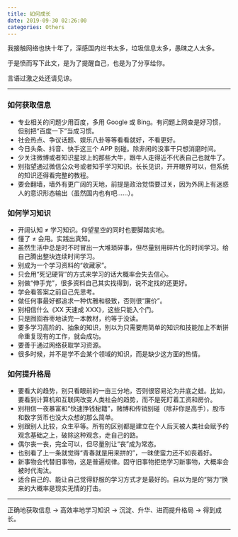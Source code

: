 ```yaml
---
title: 如何成长
date: 2019-09-30 02:26:00
categories: Others
---
```


我接触网络也快十年了，深感国内烂书太多，垃圾信息太多，愚昧之人太多。

于是愤而写下此文，是为了提醒自己，也是为了分享给你。

言语过激之处还请见谅。

---

### 如何获取信息

- 专业相关的问题少用百度，多用 Google 或 Bing。有问题上网查是好习惯，但别把“百度一下”当成习惯。
- 社会热点、争议话题、娱乐八卦等等看看就好，不看更好。
- 今日头条、抖音、快手这三个 APP 别碰。除非闲的没事干只想消磨时间。
- 少关注微博或者知识星球上的那些大牛，跟牛人走得近不代表自己也就牛了。
- 别指望通过微信公众号或者知乎学习知识。长长见识，开开眼界可以，但系统的知识还得看完整的教程。
- 要会翻墙，墙外有更广阔的天地，前提是政治觉悟要过关，因为外网上有迷惑人的意识形态输出（虽然国内也有吧……）。

### 如何学习知识

- 开阔认知 ≠ 学习知识。仰望星空的同时也要脚踏实地。
- 懂了 ≠ 会用。实践出真知。
- 虽然生活中总是时不时冒出一大堆琐碎事，但尽量别用碎片化的时间学习。给自己腾出整块连续时间学习。
- 别成为一个学习资料的“收藏家”。
- 只会用“死记硬背”的方式来学习的话大概率会失去信心。
- 别做“伸手党”，很多资料自己其实找得到，说不定找的还更好。
- 学会看答案之前自己先思考。
- 做任何事最好都追求一种优雅和极致，否则很“廉价”。
- 别相信什么《XX 天速成 XXX》，这些只能入个门。
- 只是囫囵吞枣地读完一本教材，约等于没读。
- 要多学习高阶的、抽象的知识，别以为只需要用简单的知识和技能加上不断拼命重复现有的工作，就会成功。
- 要善于通过网络获取学习资源。
- 很多时候，并不是学不会某个领域的知识，而是缺少这方面的热情。

### 如何提升格局

- 要看大的趋势，别只看眼前的一亩三分地，否则很容易沦为井底之蛙。比如，要看到计算机和互联网改变人类社会的趋势，而不是死盯着工资和房价。
- 别相信一夜暴富和“快速挣钱秘籍”，赌博和传销别碰（除非你是高手），股市和数字货币也没大众想的那么简单。
- 别跟别人比较，众生平等。所有的区别都是建立在个人后天被人类社会赋予的观念基础之上，破除这种观念，走自己的路。
- 偶尔丧一丧，完全可以，但尽量别让“丧”成为常态。
- 也别看了上一条就觉得“青春就是用来拼的”，一昧使蛮力还不如丧着好。
- 新事物会代替旧事物，这是普遍规律。固守旧事物拒绝学习新事物，大概率会被时代淘汰。
- 适合自己的、能让自己觉得舒服的学习方式才是最好的。自以为是的“努力”换来的大概率是现实无情的打击。

---

正确地获取信息 -> 高效率地学习知识 -> 沉淀、升华、进而提升格局 -> 得到成长。

---
